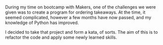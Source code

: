 During my time on bootcamp with Makers, one of the challenges we were given was to create a program for ordering takeaways. At the time, it seemed complicated, however a few months have now passed, and my knowledge of Python has improved.

I decided to take that project and form a kata, of sorts. The aim of this is to refactor the code and apply some newly learned skills.
